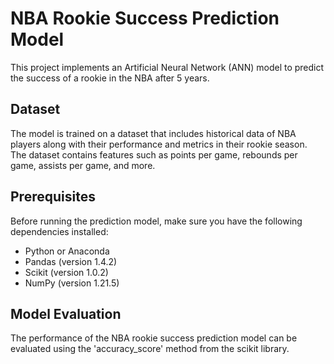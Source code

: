 # NBA Rookie Success Prediction Model

This project implements an Artificial Neural Network (ANN) model to predict the success of a rookie in the NBA after 5 years. 
## Dataset

The model is trained on a dataset that includes historical data of NBA players along with their performance and metrics in their rookie season. The dataset contains features such as points per game, rebounds per game, assists per game, and more.

## Prerequisites

Before running the prediction model, make sure you have the following dependencies installed:

- Python or Anaconda
- Pandas (version 1.4.2)
- Scikit (version 1.0.2)
- NumPy (version 1.21.5)

## Model Evaluation

The performance of the NBA rookie success prediction model can be evaluated using the 'accuracy_score' method from the scikit library.
